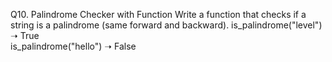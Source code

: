 Q10. Palindrome Checker with Function
Write a function that checks if a string is a palindrome (same forward and backward).
is_palindrome("level") ➝ True  
is_palindrome("hello") ➝ False
